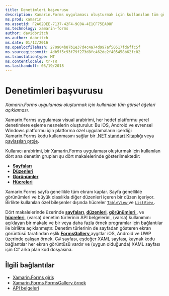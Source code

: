 ```yaml
---
title: Denetimleri başvurusu
description: Xamarin.Forms uygulaması oluşturmak için kullanılan tüm görsel öğeleri açıklaması.
ms.prod: xamarin
ms.assetid: F2A02DEE-7137-42F4-9C0A-4E1CF75EA08F
ms.technology: xamarin-forms
author: davidbritch
ms.author: dabritch
ms.date: 01/12/2016
ms.openlocfilehash: 270904b87b1e37d4c4a74d997af50517fd6ffc5f
ms.sourcegitcommit: 4db5f5c93f79f273d8fc462de2f405458b62fc02
ms.translationtype: MT
ms.contentlocale: tr-TR
ms.lasthandoff: 05/19/2018
---
```

# <a name="controls-reference"></a>Denetimleri başvurusu

_Xamarin.Forms uygulaması oluşturmak için kullanılan tüm görsel öğeleri açıklaması._

Xamarin.Forms uygulaması visual arabirimi, her hedef platformu yerel denetimlere eşleme nesnelerin oluşturulur. Bu iOS, Android ve evrensel Windows platformu için platforma özel uygulamaların içerdiği Xamarin.Forms kodu kullanmasını sağlar bir [.NET standart Kitaplığı](~/cross-platform/app-fundamentals/net-standard.md) veya [paylaşılan proje](~/cross-platform/app-fundamentals/shared-projects.md).

Kullanıcı arabirimi, bir Xamarin.Forms uygulaması oluşturmak için kullanılan dört ana denetim grupları şu dört makalelerinde gösterilmektedir:

- [**Sayfaları**](pages.md)
- [**Düzenleri**](layouts.md)
- [**Görünümler**](views.md)
- [**Hücreleri**](cells.md)

Xamarin.Forms sayfa genellikle tüm ekranı kaplar. Sayfa genellikle görünümleri ve büyük olasılıkla diğer düzenleri içeren bir düzen içeriyor. Birlikte kullanılan özel bileşenler dışında hücreler [ `TableView` ](views.md#tableView) ve [ `ListView` ](views.md#listView).

Dört makalelerinde üzerinde [ **sayfaları**](pages.md), [ **düzenleri**](layouts.md), [ **görünümleri** ](views.md), ve [ **hücreleri**](cells.md), (varsa) denetim türlerinin API belgelerini, (varsa) kullanımını açıklayan bir makale ve bir veya daha fazla örnek programlar için bağlantılar ile birlikte açıklanmıştır. Denetim türlerinin de sayfadan gösteren ekran görüntüsü tarafından eşlik [ **FormsGallery** ](https://developer.xamarin.com/samples/FormsGallery/) aygıtlar iOS, Android ve UWP üzerinde çalışan örnek. C# sayfası, eşdeğer XAML sayfası, kaynak kodu bağlantılar her ekran görüntüsü vardır ve (uygun olduğunda) XAML sayfası için C# arka plan kod dosyasına.

## <a name="related-links"></a>İlgili bağlantılar

- [Xamarin.Forms giriş](~/xamarin-forms/get-started/introduction-to-xamarin-forms.md)
- [Xamarin.Forms FormsGallery örnek](https://developer.xamarin.com/samples/FormsGallery/)
- [API belgeleri](https://developer.xamarin.com/api/root/Xamarin.Forms/)
